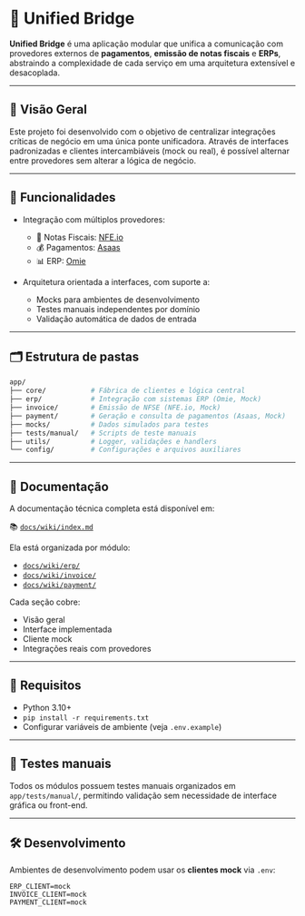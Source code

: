 # 🧠 Unified Bridge

**Unified Bridge** é uma aplicação modular que unifica a comunicação com provedores externos de **pagamentos**, **emissão de notas fiscais** e **ERPs**, abstraindo a complexidade de cada serviço em uma arquitetura extensível e desacoplada.

---

## 📌 Visão Geral

Este projeto foi desenvolvido com o objetivo de centralizar integrações críticas de negócio em uma única ponte unificadora. Através de interfaces padronizadas e clientes intercambiáveis (mock ou real), é possível alternar entre provedores sem alterar a lógica de negócio.

---

## 🔧 Funcionalidades

- Integração com múltiplos provedores:
  - 📄 Notas Fiscais: [NFE.io](https://nfe.io/)
  - 💰 Pagamentos: [Asaas](https://asaas.com/)
  - 📊 ERP: [Omie](https://omie.com.br/)

- Arquitetura orientada a interfaces, com suporte a:
  - Mocks para ambientes de desenvolvimento
  - Testes manuais independentes por domínio
  - Validação automática de dados de entrada

---

## 🗂 Estrutura de pastas

```bash
app/
├── core/           # Fábrica de clientes e lógica central
├── erp/            # Integração com sistemas ERP (Omie, Mock)
├── invoice/        # Emissão de NFSE (NFE.io, Mock)
├── payment/        # Geração e consulta de pagamentos (Asaas, Mock)
├── mocks/          # Dados simulados para testes
├── tests/manual/   # Scripts de teste manuais
├── utils/          # Logger, validações e handlers
└── config/         # Configurações e arquivos auxiliares
```

---

## 📖 Documentação

A documentação técnica completa está disponível em:

📚 [`docs/wiki/index.md`](docs/wiki/index.md)

Ela está organizada por módulo:

- [`docs/wiki/erp/`](docs/wiki/erp/index.md)
- [`docs/wiki/invoice/`](docs/wiki/invoice/index.md)
- [`docs/wiki/payment/`](docs/wiki/payment/index.md)

Cada seção cobre:
- Visão geral
- Interface implementada
- Cliente mock
- Integrações reais com provedores

---

## 🚀 Requisitos

- Python 3.10+
- `pip install -r requirements.txt`
- Configurar variáveis de ambiente (veja `.env.example`)

---

## 🧪 Testes manuais

Todos os módulos possuem testes manuais organizados em `app/tests/manual/`, permitindo validação sem necessidade de interface gráfica ou front-end.

---

## 🛠 Desenvolvimento

Ambientes de desenvolvimento podem usar os **clientes mock** via `.env`:

```env
ERP_CLIENT=mock
INVOICE_CLIENT=mock
PAYMENT_CLIENT=mock
```